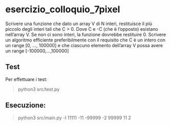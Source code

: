 # esercizio_colloquio_7pixel

Scrivere una funzione che dato un array V di N interi, restituisce il più piccolo degli interi tali che C > 0. Dove C e -C (che è l’opposto) esistano nell’array V.
Se non ci sono interi, la funzione dovrebbe restituire 0.
Scrivere un algoritmo efficiente preferibilmente con il requisito che C è un intero con un range [0, ...,
100000] e che ciascuno elemento dell’array V possa avere un range [-100000,...,100000]

Test
----

Per effettuare i test:

> python3 src/test.py


Esecuzione:
------------

> python3 src/main.py -l 11111 -11 -99999 -2  99999 11 2
